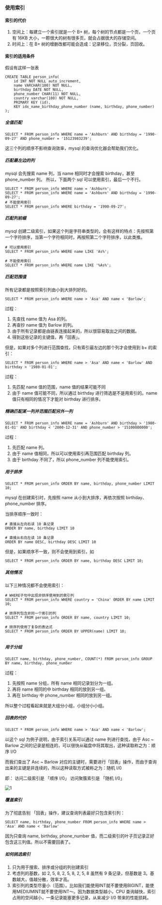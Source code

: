 ### 使用索引

#### 索引的代价
1. 空间上：每建立一个索引就是一个 B+ 树，每个树的节点都是一个页，一个页有 16KB 大小，一颗很大的树有很多页，就会占据很大的存储空间。
2. 时间上：在 B+ 树的增删改都可能会造成：记录移位，页分裂，页回收。


#### 索引的适用条件
假设有这样一张表
```mysql
CREATE TABLE person_info(
    id INT NOT NULL auto_increment,
    name VARCHAR(100) NOT NULL,
    birthday DATE NOT NULL,
    phone_number CHAR(11) NOT NULL,
    country varchar(100) NOT NULL,
    PRIMARY KEY (id),
    KEY idx_name_birthday_phone_number (name, birthday, phone_number)
);
```

##### 全值匹配
```mysql
SELECT * FROM person_info WHERE name = 'Ashburn' AND birthday = '1990-09-27' AND phone_number = '15123983239';
```

这三个列的顺序不影响查询效率，mysql 的查询优化器会帮助我们优化。

##### 匹配最左边的列
mysql 会先搜索 name 列，当 name 相同时才会搜索 birthday，甚至 phone_number 列。
所以，下面两个 sql 可以使用索引，最后一个不行。
```mysql
SELECT * FROM person_info WHERE name = 'Ashburn';
SELECT * FROM person_info WHERE name = 'Ashburn' AND birthday = '1990-09-27';
# 不能使用索引
SELECT * FROM person_info WHERE birthday = '1990-09-27';
```

##### 匹配列前缀
mysql 创建二级索引，如果这个列是字符串类型的，会有这样的特点：先按照第一个字符排序，当第一个字符相同时，再按照第二个字符排序，以此类推。
```mysql
# 可以使用索引
SELECT * FROM person_info WHERE name LIKE 'As%';

# 不能使用索引
SELECT * FROM person_info WHERE name LIKE '%As%';
```

##### 匹配范围值
所有记录都是按照索引列由小到大排列好的。
```mysql
SELECT * FROM person_info WHERE name > 'Asa' AND name < 'Barlow';
```

过程：
1. 先查找 name 值为 Asa 的列。
2. 再查抄 name 值为 Barlow 的列。
3. 由于所有记录都是由链表连接起来的，所以很容易取出之间的数据。
4. 得到这些记录的主键值，再「回表」。


但是，如果对多个列进行范围查找，只有索引最左边的那个列才会使用到 b+ 的索引：
```mysql
SELECT * FROM person_info WHERE name > 'Asa' AND name < 'Barlow' AND birthday > '1980-01-01';
```

过程：
1. 先匹配 name 值的范围，name 值的结果可能不同
2. 由于 name 值可能不同，所以通过 birthday 进行筛选是不是用索引的。name 值只有相同的情况下才能对 birthday 进行排序。



##### 精确匹配某一列并范围匹配另外一列
```mysql
SELECT * FROM person_info WHERE name = 'Ashburn' AND birthday > '1980-01-01' AND birthday < '2000-12-31' AND phone_number > '15100000000';
```

过程：
1. 先匹配 name 列。
2. 由于 name 值相同，所以可以使用索引再范围匹配 birthday 列。
3. 由于 birthday 不同了，所以 phone_number 列不能使用索引。



##### 用于排序
```mysql
SELECT * FROM person_info ORDER BY name, birthday, phone_number LIMIT 10;
```

mysql 在创建索引时，先按照 name 从小到大排序，再依次按照 birthday、phone_number 排序。

当排序顺序一致时：
```mysql
# 直接从左向右读 10 条记录
ORDER BY name, birthday LIMIT 10

# 直接从右向左读 10 条记录
ORDER BY name DESC, birthday DESC LIMIT 10
```

但是，如果顺序不一致，则不会使用到索引，如
```mysql
SELECT * FROM person_info ORDER BY name, birthday DESC LIMIT 10;
```

##### 其他情况
以下三种情况都不会使用索引：
```mysql
# WHERE子句中出现非排序使用到的索引列
SELECT * FROM person_info WHERE country = 'China' ORDER BY name LIMIT 10;

# 排序列包含非同一个索引的列
SELECT * FROM person_info ORDER BY name, country LIMIT 10;

# 排序列使用了复杂的表达式
SELECT * FROM person_info ORDER BY UPPER(name) LIMIT 10;


```


##### 用于分组
```mysql
SELECT name, birthday, phone_number, COUNT(*) FROM person_info GROUP BY name, birthday, phone_number
```
过程：
1. 先按照 name 分组，所有 name 相同记录划分为一组。
2. 再将 name 相同的中 birthday 相同的放到另一组。
3. 再在 birthday 中 phone_number 相同的放到另一组。

所以整个过程看起来就是大组分小组，小组分小小组。


##### 回表的代价
```mysql
SELECT * FROM person_info WHERE name > 'Asa' AND name < 'Barlow';
```

以这个 sql 为例子说明，由于索引关系可以通过 name 列进行查找，由于 Asc ~ Barlow 之间的记录是相连的，可以很快从磁盘中将其取出，这种读取称之为：顺序 I/O

而我们查出了 Asc ~ Barlow 对应的主键时，需要进行「回表」操作，而由于查询出来的主键是非连续的，所以这种读取方式被称之为：随机 I/0


即：
访问二级索引是 「顺序 I/0」
访问聚簇索引是 「随机 I/0」

![1](https://kagami-1259053372.cos.ap-chengdu.myqcloud.com/images/15713854756582.jpg)



##### 覆盖索引
为了彻底告别 「回表」操作，建议查询列表最好只包含索引列：
```mysql
SELECT name, birthday, phone_number FROM person_info WHERE name > 'Asa' AND name < 'Barlow'
```

因为只查询 name, birthday, phone_number 值，而二级索引的叶子页记录正好包含这三列值。所以不需要回表了。


##### 如何挑选索引
1. 只为用于搜索、排序或分组的列创建索引
2. 考虑列的基数，如 2, 5, 8, 2, 5, 8, 2, 5, 8 虽然有 9 条记录，但基数是 3。基数越大，值越分散，效率才高。
3. 索引列的类型尽量小（范围）。比如我们能使用INT就不要使用BIGINT，能使用MEDIUMINT就不要使用INT～。因为数据类型越小，CPU 查询越快，索引占用的空间越小，一条记录能塞更多记录，从来减少 I/0 带来的性能损耗。
